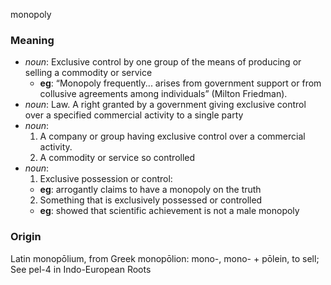 monopoly
### Meaning
+ _noun_: Exclusive control by one group of the means of producing or selling a commodity or service
    + __eg__: “Monopoly frequently... arises from government support or from collusive agreements among individuals” (Milton Friedman).
+ _noun_: Law. A right granted by a government giving exclusive control over a specified commercial activity to a single party
+ _noun_:
   1. A company or group having exclusive control over a commercial activity.
   2. A commodity or service so controlled
+ _noun_:
   1. Exclusive possession or control:
    + __eg__: arrogantly claims to have a monopoly on the truth
   2. Something that is exclusively possessed or controlled
    + __eg__: showed that scientific achievement is not a male monopoly

### Origin

Latin monopōlium, from Greek monopōlion: mono-, mono- + pōlein, to sell; See pel-4 in Indo-European Roots

